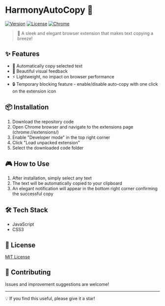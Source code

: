 # HarmonyAutoCopy 🚀

[![Version](https://img.shields.io/badge/version-1.2-blue.svg)]() 
[![License](https://img.shields.io/badge/license-MIT-green.svg)]()
[![Chrome](https://img.shields.io/badge/chrome-compatible-brightgreen.svg)]()

> 🎯 A sleek and elegant browser extension that makes text copying a breeze!

## ✨ Features

- 🔄 Automatically copy selected text
- 🎨 Beautiful visual feedback
- ⚡ Lightweight, no impact on browser performance
- 🔒 Temporary blocking feature - enable/disable auto-copy with one click on the extension icon

## 📦 Installation

1. Download the repository code
2. Open Chrome browser and navigate to the extensions page (chrome://extensions/)
3. Enable "Developer mode" in the top right corner
4. Click "Load unpacked extension"
5. Select the downloaded code folder

## 🎮 How to Use

1. After installation, simply select any text
2. The text will be automatically copied to your clipboard
3. An elegant notification will appear in the bottom right corner confirming the successful copy

## 🛠️ Tech Stack

- JavaScript
- CSS3

## 📝 License

[MIT License](LICENSE)

## 🤝 Contributing

Issues and improvement suggestions are welcome!

---

💡 If you find this useful, please give it a star!